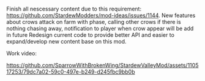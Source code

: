 Finish all nescessary content due to this requirement: https://github.com/StardewModders/mod-ideas/issues/1144. 
New features about crows attack on farm with phase, calling other crows if there is nothing chasing away, notification to player when crow appear will be add in future
Redesign current code to provide better API and easier to expand/develop new content base on this mod.

Work video:

https://github.com/SparrowWithBrokenWing/StardewValleyMod/assets/110517253/79dc7a02-59c0-497e-b249-d245fbc9bb0b

